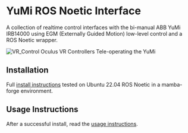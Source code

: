 # YuMi ROS Noetic Interface

A collection of realtime control interfaces with the bi-manual ABB YuMi IRB14000 using EGM (Externally Guided Motion) low-level control and a ROS Noetic wrapper.


![VR_Control](data/media/YuMiTeleopVR.gif)
Oculus VR Controllers Tele-operating the YuMi

## Installation
Full [install instructions](INSTALL.md) tested on Ubuntu 22.04 ROS Noetic in a mamba-forge environment.

## Usage Instructions
After a successful install, read the [usage instructions](USAGE_GUIDE.md).